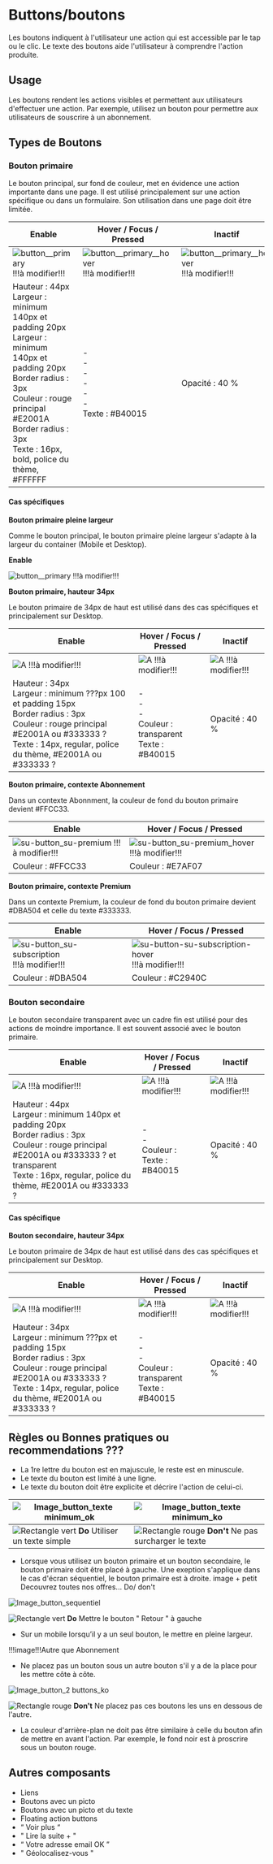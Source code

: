 # Buttons/boutons

Les boutons indiquent à l'utilisateur une action qui est accessible par le tap ou le clic. Le texte des boutons aide l'utilisateur à comprendre l'action produite.

## Usage

Les boutons rendent les actions visibles et permettent aux utilisateurs d'effectuer une action. Par exemple, utilisez un bouton pour permettre aux utilisateurs de souscrire à un abonnement.

## Types de Boutons

### Bouton primaire

Le bouton principal, sur fond de couleur, met en évidence une action importante dans une page. Il est utilisé principalement sur une action spécifique ou dans un formulaire. Son utilisation dans une page doit être limitée.


Enable | Hover / Focus / Pressed | Inactif
------------ | ------------- | ------------- |
![button__primary](design/button__primary.png) !!!à modifier!!!| ![button__primary__hover](src/components/button/design/button-primary-hover.png) !!!à modifier!!! | ![button__primary__hover](src/components/button/design/button-primary-hover.png) !!!à modifier!!!
Hauteur : 44px  <br> Largeur : minimum 140px et padding 20px  <br> Largeur : minimum 140px et padding 20px  <br> Border radius : 3px  <br> Couleur : rouge principal #E2001A   <br>  Border radius : 3px  <br> Texte : 16px, bold, police du thème, #FFFFFF | - <br> - <br> - <br> - <br> - <br> - <br> Texte : #B40015 | Opacité : 40 %


#### Cas spécifiques
**Bouton primaire pleine largeur**

Comme le bouton principal, le bouton primaire pleine largeur s'adapte à la largeur du container (Mobile et Desktop).

**Enable**

![button__primary](design/button__primary.png) !!!à modifier!!!


**Bouton primaire, hauteur 34px**

Le bouton primaire de 34px de haut est utilisé dans des cas spécifiques et principalement sur Desktop.



  Enable | Hover / Focus / Pressed | Inactif
  ------------ | ------------- | ------------- |
  ![A](src/components/button/design/a.png) !!!à modifier!!!| ![A](src/components/button/design/a.png) !!!à modifier!!! | ![A](src/components/button/design/a.png) !!!à modifier!!!
  Hauteur : 34px  <br> Largeur : minimum ???px 100 et padding 15px  <br> Border radius : 3px  <br> Couleur : rouge principal #E2001A ou #333333 ?   <br> Texte : 14px, regular, police du thème, #E2001A ou #333333 ? | - <br> - <br> - <br> Couleur : transparent <br> Texte : #B40015 | Opacité : 40 %


**Bouton primaire, contexte Abonnement**

Dans un contexte Abonnment, la couleur de fond du bouton primaire devient #FFCC33.


  Enable | Hover / Focus / Pressed
  ------------ | -------------
![su-button_su-premium](design/su-button_su-premium.png) !!!à modifier!!!|   ![su-button_su-premium_hover](design/su-button_su-premium_hover.png) !!!à modifier!!!
Couleur : #FFCC33 |  Couleur : #E7AF07


**Bouton primaire, contexte Premium**

Dans un contexte Premium, la couleur de fond du bouton primaire devient #DBA504 et celle du texte #333333.


  Enable | Hover / Focus / Pressed
  ------------ | -------------
![su-button_su-subscription](design/su-button_su-subscription.png) !!!à modifier!!!|   ![su-button-su-subscription-hover](design/su-button-su-subscription-hover.png) !!!à modifier!!!
Couleur : #DBA504 |  Couleur : #C2940C

### Bouton secondaire

Le bouton secondaire transparent avec un cadre fin est utilisé pour des actions de moindre importance. Il est souvent associé avec le bouton primaire.


Enable | Hover / Focus / Pressed | Inactif
------------ | ------------- | ------------- |
![A](design/su-button_su-secondary_hover.png) !!!à modifier!!!| ![A](design/su-button_su-secondary_hover.png) !!!à modifier!!! | ![A](design/su-button_su-secondary_hover.png) !!!à modifier!!!
Hauteur : 44px  <br> Largeur : minimum 140px et padding 20px  <br> Border radius : 3px  <br> Couleur : rouge principal #E2001A ou #333333 ? et transparent  <br> Texte : 16px, regular, police du thème, #E2001A ou #333333 ? | - <br> - <br> Couleur :  <br> Texte : #B40015 | Opacité : 40 %


#### Cas spécifique
**Bouton secondaire, hauteur 34px**

Le bouton primaire de 34px de haut est utilisé dans des cas spécifiques et principalement sur Desktop.


Enable | Hover / Focus / Pressed | Inactif
------------ | ------------- | ------------- |
![A](src/components/button/design/a.png) !!!à modifier!!!| ![A](src/components/button/design/a.png) !!!à modifier!!! | ![A](src/components/button/design/a.png) !!!à modifier!!!
Hauteur : 34px  <br> Largeur : minimum ???px et padding 15px  <br> Border radius : 3px  <br> Couleur : rouge principal #E2001A ou #333333 ?   <br> Texte : 14px, regular, police du thème, #E2001A ou #333333 ? | - <br> - <br> - <br> Couleur : transparent <br> Texte : #B40015 | Opacité : 40 %

## Règles ou Bonnes pratiques ou recommendations ???

- La 1re lettre du bouton est en majuscule, le reste est en minuscule.
- Le texte du bouton est limité à une ligne.
- Le texte du bouton doit être explicite et décrire l'action de celui-ci.


![Image_button_texte minimum_ok](design/Image_button_texte_minimum_ok.png)  |![Image_button_texte minimum_ko](design/Image_button_texte_minimum_ko.png)
------------ | -------------
  ![Rectangle vert](design/rectangle-vert.png) **Do** Utiliser un texte simple | ![Rectangle rouge](design/rectangle-rouge.png) **Don't** Ne pas surcharger le texte


- Lorsque vous utilisez un bouton primaire et un bouton secondaire, le bouton primaire doit être placé à gauche. Une exeption s'applique dans le cas d'écran séquentiel, le bouton primaire est à droite.
image + petit Decouvrez toutes nos offres... Do/ don't

![Image_button_sequentiel](design/Image_button_sequentiel.png)

  ![Rectangle vert](design/rectangle-vert.png) **Do** Mettre le bouton " Retour " à gauche

- Sur un mobile lorsqu’il y a un seul bouton, le mettre en pleine largeur.

!!!image!!!Autre que Abonnement


- Ne placez pas un bouton sous un autre bouton s'il y a de la place pour les mettre côte à côte.

![Image_button_2 buttons_ko](design/Image_button_buttons_ko.png)

![Rectangle rouge](design/rectangle-rouge.png) **Don't** Ne placez pas ces boutons les uns en dessous de l'autre.



- La couleur d'arrière-plan ne doit pas être similaire à celle du bouton afin de mettre en avant l'action. Par exemple, le fond noir est à proscrire sous un bouton rouge.

## Autres composants
- Liens
- Boutons avec un picto
- Boutons avec un picto et du texte
- Floating action buttons
- “ Voir plus “
- " Lire la suite + "
- “ Votre adresse email OK ”
- " Géolocalisez-vous "
